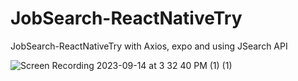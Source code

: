 # JobSearch-ReactNativeTry
JobSearch-ReactNativeTry with Axios, expo and using JSearch API

![Screen Recording 2023-09-14 at 3 32 40 PM (1) (1)](https://github.com/ChathuraHettiarachchi/JobSearch-ReactNativeTry/assets/13764097/3bba6753-e2bc-43f2-827b-c70974e5d8ec)
